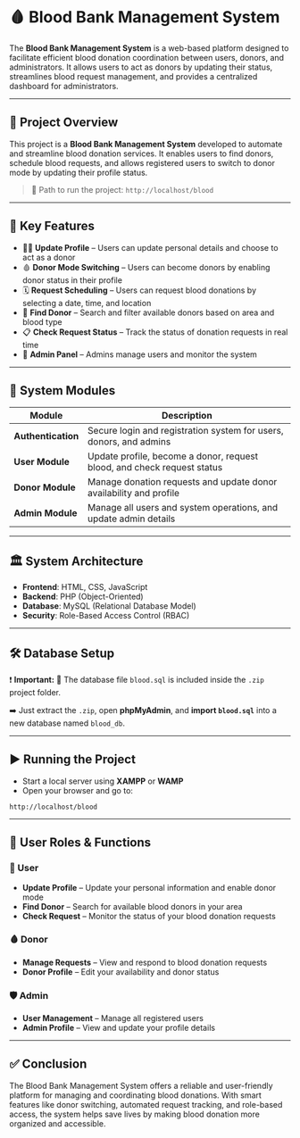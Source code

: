 # 🩸 Blood Bank Management System

The **Blood Bank Management System** is a web-based platform designed to facilitate efficient blood donation coordination between users, donors, and administrators. It allows users to act as donors by updating their status, streamlines blood request management, and provides a centralized dashboard for administrators.

---

## 📌 Project Overview

This project is a **Blood Bank Management System** developed to automate and streamline blood donation services. It enables users to find donors, schedule blood requests, and allows registered users to switch to donor mode by updating their profile status.

> 📍 Path to run the project:
> `http://localhost/blood`

---

## 🔹 Key Features

* 🧑‍💻 **Update Profile** – Users can update personal details and choose to act as a donor
* 🩸 **Donor Mode Switching** – Users can become donors by enabling donor status in their profile
* 🗓️ **Request Scheduling** – Users can request blood donations by selecting a date, time, and location
* 🧭 **Find Donor** – Search and filter available donors based on area and blood type
* 📋 **Check Request Status** – Track the status of donation requests in real time
* 🧾 **Admin Panel** – Admins manage users and monitor the system

---

## 🚀 System Modules

| Module             | Description                                                             |
| ------------------ | ----------------------------------------------------------------------- |
| **Authentication** | Secure login and registration system for users, donors, and admins      |
| **User Module**    | Update profile, become a donor, request blood, and check request status |
| **Donor Module**   | Manage donation requests and update donor availability and profile      |
| **Admin Module**   | Manage all users and system operations, and update admin details        |

---

## 🏛 System Architecture

* **Frontend**: HTML, CSS, JavaScript
* **Backend**: PHP (Object-Oriented)
* **Database**: MySQL (Relational Database Model)
* **Security**: Role-Based Access Control (RBAC)

---

## 🛠 Database Setup

❗ **Important:**
🔴 The database file `blood.sql` is included inside the `.zip` project folder.

➡️ Just extract the `.zip`, open **phpMyAdmin**, and **import `blood.sql`** into a new database named `blood_db`.

---

## ▶️ Running the Project

* Start a local server using **XAMPP** or **WAMP**
* Open your browser and go to:

```
http://localhost/blood
```

---

## 👥 User Roles & Functions

### 👤 User

* **Update Profile** – Update your personal information and enable donor mode
* **Find Donor** – Search for available blood donors in your area
* **Check Request** – Monitor the status of your blood donation requests

### 🩸 Donor

* **Manage Requests** – View and respond to blood donation requests
* **Donor Profile** – Edit your availability and donor status

### 🛡️ Admin

* **User Management** – Manage all registered users
* **Admin Profile** – View and update your profile details

---

## ✅ Conclusion

The Blood Bank Management System offers a reliable and user-friendly platform for managing and coordinating blood donations. With smart features like donor switching, automated request tracking, and role-based access, the system helps save lives by making blood donation more organized and accessible.


